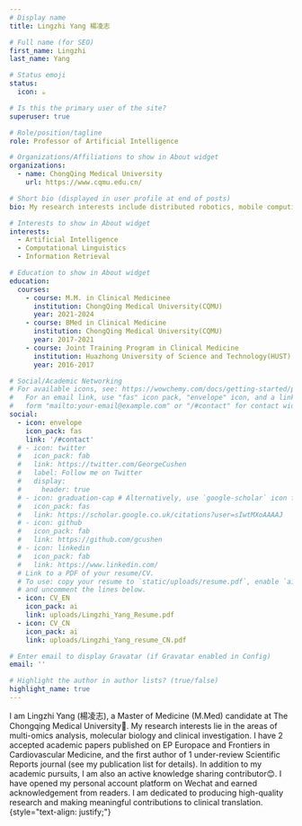 ```yaml
---
# Display name
title: Lingzhi Yang 楊凌志

# Full name (for SEO)
first_name: Lingzhi
last_name: Yang

# Status emoji
status:
  icon: ☕️

# Is this the primary user of the site?
superuser: true

# Role/position/tagline
role: Professor of Artificial Intelligence

# Organizations/Affiliations to show in About widget
organizations:
  - name: ChongQing Medical University
    url: https://www.cqmu.edu.cn/

# Short bio (displayed in user profile at end of posts)
bio: My research interests include distributed robotics, mobile computing and programmable matter.

# Interests to show in About widget
interests:
  - Artificial Intelligence
  - Computational Linguistics
  - Information Retrieval

# Education to show in About widget
education:
  courses:
    - course: M.M. in Clinical Medicinee
      institution: ChongQing Medical University(CQMU)
      year: 2021-2024
    - course: BMed in Clinical Medicine
      institution: ChongQing Medical University(CQMU)
      year: 2017-2021
    - course: Joint Training Program in Clinical Medicine
      institution: Huazhong University of Science and Technology(HUST)
      year: 2016-2017

# Social/Academic Networking
# For available icons, see: https://wowchemy.com/docs/getting-started/page-builder/#icons
#   For an email link, use "fas" icon pack, "envelope" icon, and a link in the
#   form "mailto:your-email@example.com" or "/#contact" for contact widget.
social:
  - icon: envelope
    icon_pack: fas
    link: '/#contact'
  # - icon: twitter
  #   icon_pack: fab
  #   link: https://twitter.com/GeorgeCushen
  #   label: Follow me on Twitter
  #   display:
  #     header: true
  # - icon: graduation-cap # Alternatively, use `google-scholar` icon from `ai` icon pack
  #   icon_pack: fas
  #   link: https://scholar.google.co.uk/citations?user=sIwtMXoAAAAJ
  # - icon: github
  #   icon_pack: fab
  #   link: https://github.com/gcushen
  # - icon: linkedin
  #   icon_pack: fab
  #   link: https://www.linkedin.com/
  # Link to a PDF of your resume/CV.
  # To use: copy your resume to `static/uploads/resume.pdf`, enable `ai` icons in `params.yaml`,
  # and uncomment the lines below.
  - icon: CV_EN
    icon_pack: ai
    link: uploads/Lingzhi_Yang_Resume.pdf
  - icon: CV_CN
    icon_pack: ai
    link: uploads/Lingzhi_Yang_resume_CN.pdf

# Enter email to display Gravatar (if Gravatar enabled in Config)
email: ''

# Highlight the author in author lists? (true/false)
highlight_name: true
---
```


I am Lingzhi Yang (楊凌志), a Master of Medicine (M.Med) candidate at The Chongqing Medical University🏫. My research interests lie in the areas of multi-omics analysis, molecular biology and clinical investigation. I have 2 accepted academic papers published on EP Europace and Frontiers in Cardiovascular Medicine, and the first author of 1 under-review Scientific Reports journal (see my publication list for details).
In addition to my academic pursuits, I am also an active knowledge sharing contributor😊. I have opened my personal account platform on Wechat and earned acknowledgement from readers.
I am dedicated to producing high-quality research and making meaningful contributions to clinical translation.
{style="text-align: justify;"}
